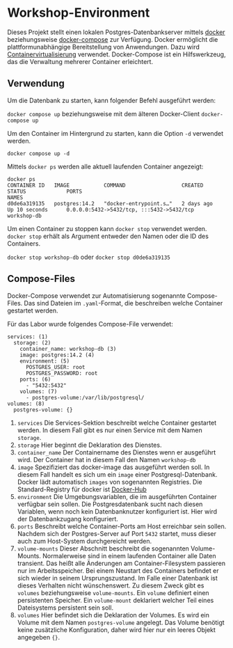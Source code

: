 Workshop-Environment
====================

Dieses Projekt stellt einen lokalen Postgres-Datenbankserver mittels [docker](https://docs.docker.com/get-started/) 
beziehungsweise [docker-compose](https://docs.docker.com/compose/) zur Verfügung. 
Docker ermöglicht die plattformunabhängige Bereitstellung von Anwendungen. Dazu wird [Containervirtualisierung](https://de.wikipedia.org/wiki/Containervirtualisierung) verwendet. 
Docker-Compose ist ein Hilfswerkzeug, das die Verwaltung mehrerer Container erleichtert. 

Verwendung
-------------------

Um die Datenbank zu starten, kann folgender Befehl ausgeführt werden: 

`docker compose up` beziehungsweise mit dem älteren Docker-Client `docker-compose up`

Um den Container im Hintergrund zu starten, kann die Option `-d` verwendet werden. 

`docker compose up -d`

Mittels `docker ps` werden alle aktuell laufenden Container angezeigt:

```
docker ps
CONTAINER ID   IMAGE           COMMAND                  CREATED        STATUS             PORTS                                            NAMES
d0de6a319135   postgres:14.2   "docker-entrypoint.s…"   2 days ago     Up 10 seconds      0.0.0.0:5432->5432/tcp, :::5432->5432/tcp        workshop-db
```

Um einen Container zu stoppen kann `docker stop` verwendet werden. `docker stop` erhält als Argument entweder den 
Namen oder die ID des Containers.

`docker stop workshop-db` oder `docker stop d0de6a319135`

Compose-Files
------------------

Docker-Compose verwendet zur Automatisierung sogenannte Compose-Files. Das sind Dateien im `.yaml`-Format, die
beschreiben welche Container gestartet werden.

Für das Labor wurde folgendes Compose-File verwendet: 

```
services: (1)
  storage: (2)
    container_name: workshop-db (3)
    image: postgres:14.2 (4)
    environment: (5)
      POSTGRES_USER: root
      POSTGRES_PASSWORD: root
    ports: (6)
      - "5432:5432"
    volumes: (7)
      - postgres-volume:/var/lib/postgresql/
volumes: (8)
  postgres-volume: {}
```

1. `services` Die Services-Sektion beschreibt welche Container gestartet werden. In diesem Fall gibt es nur einen Service
mit dem Namen `storage`.
2. `storage` Hier beginnt die Deklaration des Dienstes. 
3. `container_name` Der Containername des Dienstes wenn er ausgeführt wird. Der Container hat in diesem Fall den Namen
`workshop-db`
4. `image` Spezifiziert das docker-image das ausgeführt werden soll. In diesem Fall handelt es sich um ein `image` einer
Postgresql-Datenbank. Docker lädt automatisch `images` von sogenannten Registries. Die Standard-Registry für docker
ist [Docker-Hub](https://hub.docker.com/_/postgres)
5. `environment` Die Umgebungsvariablen, die im ausgeführten Container verfügbar sein sollen. Die Postgresdatenbank sucht
nach diesen Variablen, wenn noch kein Datenbanknutzer konfiguriert ist. Hier wird der Datenbankzugang konfiguriert.
6. `ports` Beschreibt welche Container-Ports am Host erreichbar sein sollen. Nachdem sich der Postgres-Server auf Port
`5432` startet, muss dieser auch zum Host-System durchgereicht werden.
7. `volume-mounts` Dieser Abschnitt beschreibt die sogenannten Volume-Mounts. Normalerweise sind in einem laufenden
Container alle Daten transient. Das heißt alle Änderungen am Container-Filesystem passieren nur im Arbeitsspeicher.
Bei einem Neustart des Containers befindet er sich wieder in seinem Ursprungszustand. Im Falle 
einer Datenbank ist dieses Verhalten nicht wünschenswert. Zu diesem Zweck gibt es `volumes` beziehungsweise `volume-mounts`.
Ein `volume` definiert einen persistenten Speicher. Ein `volume-mount` deklariert welcher Teil eines Dateisystems
persistent sein soll. 
8. `volumes` Hier befindet sich die Deklaration der Volumes. Es wird ein Volume mit dem Namen `postgres-volume`
angelegt. Das Volume benötigt keine zusätzliche Konfiguration, daher wird hier nur ein leeres Objekt angegeben `{}`.
